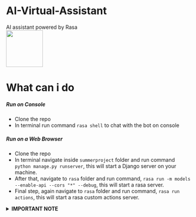 # AI-Virtual-Assistant
AI assistant powered by Rasa<br>
<img src="https://d33wubrfki0l68.cloudfront.net/37c130df420c6a673ad6c2e494c0224606ace77b/e6afa/static/60e441f8eadef13bea0cc790c8cf188b/rasa-logo.svg" height=100px/>

# What can i do
##### Run on Console
* Clone the repo
* In terminal run command ```rasa shell``` to chat with the bot on console

##### Run on a Web Browser
* Clone the repo
* In terminal navigate inside ```summerproject``` folder and run command ```python manage.py runserver```, this will start a Django server on your machine.
* After that, navigate to ```rasa``` folder and run command, ```rasa run -m models --enable-api --cors "*" --debug```, this will start a rasa server.
* Final step, again navigate to ```rasa``` folder and run command, ```rasa run actions```, this will start a rasa custom actions server.
<details>
  <summary><b>IMPORTANT NOTE</b></summary>
  <p>make sure you train the model after cloning the repo or after making any changes to the code.</p>
  <p>To train the model, navigate to <b>rasa</b> folder and run command <b>rasa train</b></p>
  
</details>
